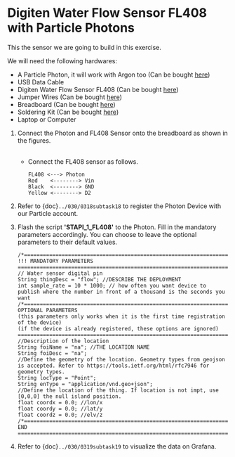 # Digiten Water Flow Sensor FL408 with Particle Photons
This the sensor we are going to build in this exercise.

We will need the following hardwares:
- A Particle Photon, it will work with Argon too (Can be bought <a href="https://store.particle.io/collections/gen-2/products/photon" target="_blank">here</a>)
- USB Data Cable
- Digiten Water Flow Sensor FL408 (Can be bought <a href="https://www.amazon.com/DIGITEN-Sensor-Switch-Flowmeter-Counter/dp/B00VKATCRQ" target="_blank">here</a>)
- Jumper Wires (Can be bought <a href="https://www.adafruit.com/product/1956" target="_blank">here</a>)
- Breadboard (Can be bought <a href="https://www.amazon.com/dp/B07DL13RZH/ref=redir_mobile_desktop?_encoding=UTF8&aaxitk=Ha8lI6PHb2sFCtkeyNViLQ&hsa_cr_id=4991273630901&pd_rd_plhdr=t&pd_rd_r=e429b428-9c18-43cc-bdb2-24937613797e&pd_rd_w=SmgRr&pd_rd_wg=zw5Ku&ref_=sbx_be_s_sparkle_mcd_asin_0_img" target="_blank">here</a>)
- Soldering Kit (Can be bought <a href="https://www.amazon.com/Soldering-Iron-Kit-Temperature-Desoldering/dp/B073VDX4B7/ref=sr_1_1_sspa?crid=3TI8MUBYG9QXZ&dchild=1&keywords=soldering+kit&qid=1615313665&s=industrial&sprefix=soldering%2Cindustrial%2C166&sr=1-1-spons&psc=1&smid=A1XLBTH0MIQMMO&spLa=ZW5jcnlwdGVkUXVhbGlmaWVyPUFHUTdTSUtLUkdESUQmZW5jcnlwdGVkSWQ9QTAzODE3MjcyS0REVDQ5U1JLSVk4JmVuY3J5cHRlZEFkSWQ9QTAxMjYzMDYxOTk2N0ZMSjdVUVI2JndpZGdldE5hbWU9c3BfYXRmJmFjdGlvbj1jbGlja1JlZGlyZWN0JmRvTm90TG9nQ2xpY2s9dHJ1ZQ==" target="_blank">here</a>)
- Laptop or Computer

1. Connect the Photon and FL408 Sensor onto the breadboard as shown in the figures.
    </Br><Br/>
    - Connect the FL408 sensor as follows.
      ```
      FL408 <---> Photon  
      Red    <--------> Vin
      Black  <--------> GND
      Yellow <--------> D2         
      ```
2. Refer to {doc}`../030/0318subtask18` to register the Photon Device with our Particle account.

3. Flash the script **'STAPI_1_FL408'** to the Photon. Fill in the mandatory parameters accordingly. You can choose to leave the optional parameters to their default values.
      ```
      /*=============================================================================================================================================
      !!! MANDATORY PARAMETERS
      =============================================================================================================================================*/
      // Water sensor digital pin
      String thingDesc = "flow"; //DESCRIBE THE DEPLOYMENT
      int sample_rate = 10 * 1000; // how often you want device to publish where the number in front of a thousand is the seconds you want
      /*=============================================================================================================================================
      OPTIONAL PARAMETERS
      (this parameters only works when it is the first time registration of the device)
      (if the device is already registered, these options are ignored)
      =============================================================================================================================================*/
      //Description of the location
      String foiName = "na"; //THE LOCATION NAME
      String foiDesc = "na";
      //Define the geometry of the location. Geometry types from geojson is accepted. Refer to https://tools.ietf.org/html/rfc7946 for geometry types.
      String locType = "Point";
      String enType = "application/vnd.geo+json";
      //Define the location of the thing. If location is not impt, use [0,0,0] the null island position.
      float coordx = 0.0; //lon/x
      float coordy = 0.0; //lat/y
      float coordz = 0.0; //elv/z
      /*=============================================================================================================================================
      END
      =============================================================================================================================================*/
      ```
4. Refer to {doc}`../030/0319subtask19` to visualize the data on Grafana.
